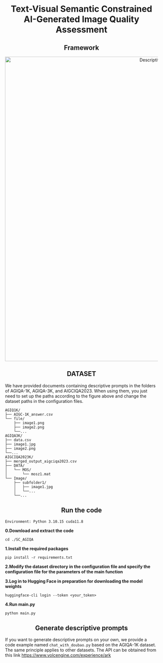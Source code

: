 <h1 align="center">
  Text-Visual Semantic Constrained AI-Generated Image Quality Assessment
</h1>

<h2 align="center">
Framework
</h2>

<p align="center">
  <img src="https://github.com/user-attachments/assets/b5bfa381-4c95-4e88-8fa6-0d8a59cb2100" alt="Descriptive Alt Text" width="1000">
</p>

<h2 align="center">
DATASET
</h2>

We have provided documents containing descriptive prompts in the folders of AGIQA-1K, AGIQA-3K, and AIGCIQA2023. When using them, you just need to set up the paths according to the figure above and change the dataset paths in the configuration files.
```
AGIQ1K/
├── AIGC-1K_answer.csv
└── file/
    ├── image1.png
    ├── image2.png
    └──...
AGIQA3K/
├── data.csv
├── image1.jpg
├── image2.png
└──...
AIGCIQA2023K/
├── merged_output_aigciqa2023.csv
├── DATA/
│   └── MOS/
│       └── mosz1.mat
└── Image/
    ├── subfolder1/
    │   ├── image1.jpg
    │   └──...
    └──...
```
<h2 align="center">
Run the code
</h2>

`Environment: Python 3.10.15 cuda11.8`

**0.Download and extract the code**  

`cd ./SC_AGIQA`

**1.Install the required packages**  

`pip install -r requirements.txt`

**2.Modify the dataset directory in the configuration file and specify the configuration file for the parameters of the main function**  

**3.Log in to Hugging Face in preparation for downloading the model weights**

`huggingface-cli login --token <your_token>`

**4.Run main.py**

`python main.py`

<h2 align="center">
Generate descriptive prompts
</h2>

If you want to generate descriptive prompts on your own, we provide a code example named `chat_with_doubao.py` based on the AGIQA-1K dataset. The same principle applies to other datasets. The API can be obtained from this link https://www.volcengine.com/experience/ark

